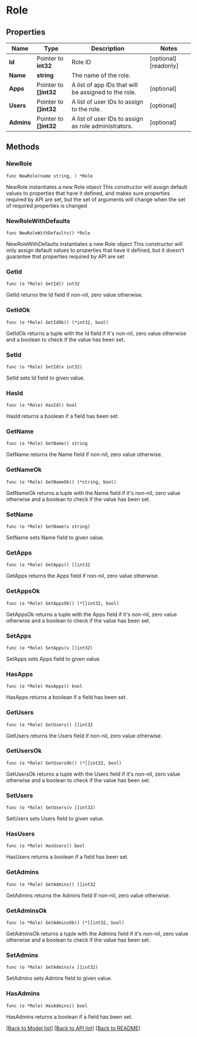 # Role

## Properties

Name | Type | Description | Notes
------------ | ------------- | ------------- | -------------
**Id** | Pointer to **int32** | Role ID | [optional] [readonly] 
**Name** | **string** | The name of the role. | 
**Apps** | Pointer to **[]int32** | A list of app IDs that will be assigned to the role. | [optional] 
**Users** | Pointer to **[]int32** | A list of user IDs to assign to the role. | [optional] 
**Admins** | Pointer to **[]int32** | A list of user IDs to assign as role administrators. | [optional] 

## Methods

### NewRole

`func NewRole(name string, ) *Role`

NewRole instantiates a new Role object
This constructor will assign default values to properties that have it defined,
and makes sure properties required by API are set, but the set of arguments
will change when the set of required properties is changed

### NewRoleWithDefaults

`func NewRoleWithDefaults() *Role`

NewRoleWithDefaults instantiates a new Role object
This constructor will only assign default values to properties that have it defined,
but it doesn't guarantee that properties required by API are set

### GetId

`func (o *Role) GetId() int32`

GetId returns the Id field if non-nil, zero value otherwise.

### GetIdOk

`func (o *Role) GetIdOk() (*int32, bool)`

GetIdOk returns a tuple with the Id field if it's non-nil, zero value otherwise
and a boolean to check if the value has been set.

### SetId

`func (o *Role) SetId(v int32)`

SetId sets Id field to given value.

### HasId

`func (o *Role) HasId() bool`

HasId returns a boolean if a field has been set.

### GetName

`func (o *Role) GetName() string`

GetName returns the Name field if non-nil, zero value otherwise.

### GetNameOk

`func (o *Role) GetNameOk() (*string, bool)`

GetNameOk returns a tuple with the Name field if it's non-nil, zero value otherwise
and a boolean to check if the value has been set.

### SetName

`func (o *Role) SetName(v string)`

SetName sets Name field to given value.


### GetApps

`func (o *Role) GetApps() []int32`

GetApps returns the Apps field if non-nil, zero value otherwise.

### GetAppsOk

`func (o *Role) GetAppsOk() (*[]int32, bool)`

GetAppsOk returns a tuple with the Apps field if it's non-nil, zero value otherwise
and a boolean to check if the value has been set.

### SetApps

`func (o *Role) SetApps(v []int32)`

SetApps sets Apps field to given value.

### HasApps

`func (o *Role) HasApps() bool`

HasApps returns a boolean if a field has been set.

### GetUsers

`func (o *Role) GetUsers() []int32`

GetUsers returns the Users field if non-nil, zero value otherwise.

### GetUsersOk

`func (o *Role) GetUsersOk() (*[]int32, bool)`

GetUsersOk returns a tuple with the Users field if it's non-nil, zero value otherwise
and a boolean to check if the value has been set.

### SetUsers

`func (o *Role) SetUsers(v []int32)`

SetUsers sets Users field to given value.

### HasUsers

`func (o *Role) HasUsers() bool`

HasUsers returns a boolean if a field has been set.

### GetAdmins

`func (o *Role) GetAdmins() []int32`

GetAdmins returns the Admins field if non-nil, zero value otherwise.

### GetAdminsOk

`func (o *Role) GetAdminsOk() (*[]int32, bool)`

GetAdminsOk returns a tuple with the Admins field if it's non-nil, zero value otherwise
and a boolean to check if the value has been set.

### SetAdmins

`func (o *Role) SetAdmins(v []int32)`

SetAdmins sets Admins field to given value.

### HasAdmins

`func (o *Role) HasAdmins() bool`

HasAdmins returns a boolean if a field has been set.


[[Back to Model list]](../README.md#documentation-for-models) [[Back to API list]](../README.md#documentation-for-api-endpoints) [[Back to README]](../README.md)


